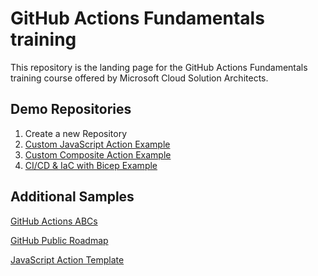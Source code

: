 # GitHub Actions Fundamentals training

This repository is the landing page for the GitHub Actions Fundamentals training course offered by Microsoft Cloud Solution Architects.

## Demo Repositories

1. Create a new Repository
2. [Custom JavaScript Action Example](https://github.com/msfred/star-wars-name-action)
3. [Custom Composite Action Example](https://github.com/msfred/deploy-infra-webapp)
4. [CI/CD & IaC with Bicep Example](https://github.com/msfred/github-actions-bicep)

## Additional Samples
[GitHub Actions ABCs](https://github.com/githubabcs/gh-abcs-actions)

[GitHub Public Roadmap](https://github.com/orgs/github/projects/4247)

[JavaScript Action Template](https://github.com/actions/javascript-action)
